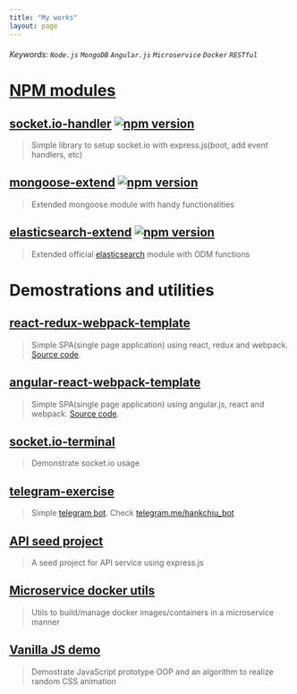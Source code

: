 ```yaml
---
title: "My works"
layout: page
---
```


###### Keywords: `Node.js` `MongoDB` `Angular.js` `Microservice` `Docker` `RESTful`

# [NPM modules](https://www.npmjs.com/~hankchiu)

## [socket.io-handler](https://github.com/hankchiutw/socket.io-handler) [![npm version](https://badge.fury.io/js/socket.io-handler.svg)](https://badge.fury.io/js/socket.io-handler)
> Simple library to setup socket.io with express.js(boot, add event handlers, etc)

## [mongoose-extend](https://github.com/hankchiutw/mongoose-extend) [![npm version](https://badge.fury.io/js/mongoose-extend.svg)](https://badge.fury.io/js/mongoose-extend)
> Extended mongoose module with handy functionalities

## [elasticsearch-extend](https://github.com/hankchiutw/elasticsearch-extend) [![npm version](https://badge.fury.io/js/elasticsearch-extend.svg)](https://badge.fury.io/js/elasticsearch-extend)
> Extended official [elasticsearch](https://www.npmjs.com/package/elasticsearch) module with ODM functions

# Demostrations and utilities

## [react-redux-webpack-template](https://hankchiutw.github.io/react-redux-webpack-template)
> Simple SPA(single page application) using react, redux and webpack. [Source code](https://github.com/hankchiutw/react-redux-webpack-template).

## [angular-react-webpack-template](https://hankchiutw.github.io/angular-react-webpack-template)
> Simple SPA(single page application) using angular.js, react and webpack. [Source code](https://github.com/hankchiutw/angular-react-webpack-template).

## [socket.io-terminal](https://github.com/hankchiutw/socket.io-terminal)
> Demonstrate socket.io usage

## [telegram-exercise](https://github.com/hankchiutw/telegram-exercise)
> Simple [telegram bot](https://core.telegram.org/bots). Check [telegram.me/hankchiu_bot](http://telegram.me/hankchiu_bot)

## [API seed project](https://github.com/hankchiutw/api-seed)
> A seed project for API service using express.js

## [Microservice docker utils](https://github.com/hankchiutw/microservice-docker-utils)
> Utils to build/manage docker images/containers in a microservice manner

## [Vanilla JS demo](https://github.com/hankchiutw/vanillajs-demo)
> Demostrate JavaScript prototype OOP and an algorithm to realize random CSS animation
